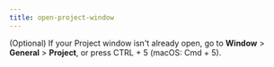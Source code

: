 ```yaml
---
title: open-project-window
---
```


(Optional) If your Project window isn't already open, go to **Window** &gt; **General** &gt; **Project**, or press CTRL + 5 (macOS: Cmd + 5).
